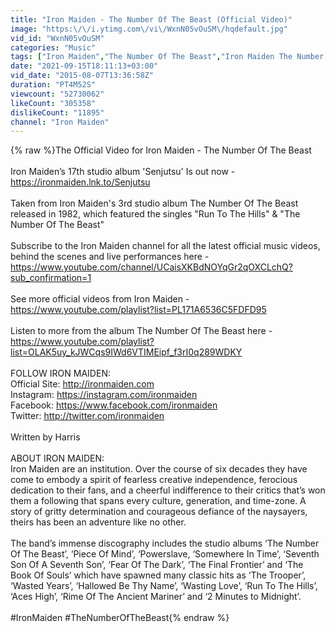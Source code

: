 ```yaml
---
title: "Iron Maiden - The Number Of The Beast (Official Video)"
image: "https:\/\/i.ytimg.com\/vi\/WxnN05vOuSM\/hqdefault.jpg"
vid_id: "WxnN05vOuSM"
categories: "Music"
tags: ["Iron Maiden","The Number Of The Beast","Iron Maiden The Number Of The Beast"]
date: "2021-09-15T18:11:13+03:00"
vid_date: "2015-08-07T13:36:58Z"
duration: "PT4M52S"
viewcount: "52730062"
likeCount: "305358"
dislikeCount: "11895"
channel: "Iron Maiden"
---
```

{% raw %}The Official Video for Iron Maiden -  The Number Of The Beast <br /> <br />Iron Maiden’s 17th studio album 'Senjutsu' Is out now - <a rel="nofollow" target="blank" href="https://ironmaiden.lnk.to/Senjutsu">https://ironmaiden.lnk.to/Senjutsu</a><br /><br />Taken from Iron Maiden's 3rd studio album The Number Of The Beast released in 1982, which featured the singles &quot;Run To The Hills&quot; &amp; &quot;The Number Of The Beast&quot;<br /> <br />Subscribe to the Iron Maiden channel for all the latest official music videos, behind the scenes and live performances here - <a rel="nofollow" target="blank" href="https://www.youtube.com/channel/UCaisXKBdNOYqGr2qOXCLchQ?sub_confirmation=1">https://www.youtube.com/channel/UCaisXKBdNOYqGr2qOXCLchQ?sub_confirmation=1</a><br /> <br />See more official videos from Iron Maiden - <a rel="nofollow" target="blank" href="https://www.youtube.com/playlist?list=PL171A6536C5FDFD95">https://www.youtube.com/playlist?list=PL171A6536C5FDFD95</a><br /> <br />Listen to more from the album The Number Of The Beast here - <a rel="nofollow" target="blank" href="https://www.youtube.com/playlist?list=OLAK5uy_kJWCqs9IWd6VTIMEipf_f3rI0q289WDKY">https://www.youtube.com/playlist?list=OLAK5uy_kJWCqs9IWd6VTIMEipf_f3rI0q289WDKY</a><br /> <br /> FOLLOW IRON MAIDEN:<br />Official Site: <a rel="nofollow" target="blank" href="http://ironmaiden.com">http://ironmaiden.com</a><br />Instagram: <a rel="nofollow" target="blank" href="https://instagram.com/ironmaiden">https://instagram.com/ironmaiden</a><br />Facebook: <a rel="nofollow" target="blank" href="https://www.facebook.com/ironmaiden">https://www.facebook.com/ironmaiden</a><br />Twitter: <a rel="nofollow" target="blank" href="http://twitter.com/ironmaiden">http://twitter.com/ironmaiden</a><br /> <br /> Written by Harris<br /> <br />ABOUT IRON MAIDEN:<br />Iron Maiden are an institution. Over the course of six decades they have come to embody a spirit of fearless creative independence, ferocious dedication to their fans, and a cheerful indifference to their critics that’s won them a following that spans every culture, generation, and time-zone. A story of gritty determination and courageous defiance of the naysayers, theirs has been an adventure like no other.<br /><br />The band’s immense discography includes the studio albums ‘The Number Of The Beast’, ‘Piece Of Mind’, ‘Powerslave, ‘Somewhere In Time’, ‘Seventh Son Of A Seventh Son’, ‘Fear Of The Dark’, ‘The Final Frontier’ and ‘The Book Of Souls’ which have spawned many classic hits as ‘The Trooper’, ‘Wasted Years’, ‘Hallowed Be Thy Name’, ‘Wasting Love’, ‘Run To The Hills’, ‘Aces High’, ‘Rime Of The Ancient Mariner’ and ‘2 Minutes to Midnight’.<br /> <br />#IronMaiden #TheNumberOfTheBeast{% endraw %}
